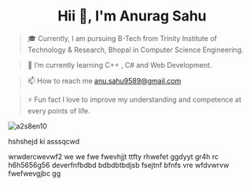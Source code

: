 <h1 align="center">Hii 👋, I'm Anurag Sahu</h1>

> 🎓 Currently, I am pursuing B-Tech from Trinity Institute of Technology & Research, Bhopal in Computer Science Engineering.
 
> 🌱 I’m currently learning C++ , C#  and  Web Development.

> 📫 How to reach me anu.sahu9589@gmail.com

> ⚡️ Fun fact I love to improve my understanding and competence at every points of life.

<p><img align="center" src="https://github-readme-streak-stats.herokuapp.com/?user=a2s8en10&" alt="a2s8en10" /></p>
hshshejd ki
asssqcwd

wrwdercwevwf2
we
we
fwe
fwevhjjt
ttfty
rhwefet
ggdyyt
gr4h rc
h6h5656g56
deverfnfbdbd
bdbdbtbdjsb
fsejtnf
bfnfs
vre
wfdvwrvw
fwefwevgjbc
gg
